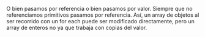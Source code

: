 O bien pasamos por referencia o bien pasamos por valor. Siempre que no referenciamos primitivos pasamos por referencia. Así, un array de objetos al ser recorrido con un for each puede ser modificado directamente, pero un array de enteros no ya que trabaja con copias del valor.